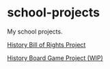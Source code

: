 # school-projects
My school projects.

[History Bill of Rights Project](http://jsommer.tk/school-projects/history-bill-of-rights)

[History Board Game Project (WIP)](http://jsommer.tk/school-projects/history-board-game)
